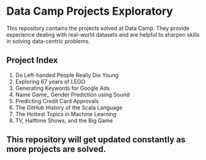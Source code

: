 # Data Camp Projects Exploratory 

This repository contains the projects solved at Data Camp. They provide experience dealing with real-world datasets and are helpful to sharpen skills in solving data-centric problems. 


## Project Index
1. Do Left-handed People Really Die Young
2. Exploring 67 years of LEGO
3. Generating Keywords for Google Ads
4. Name Game_ Gender Prediction using Sound
5. Predicting Credit Card Approvals
6. The GitHub History of the Scala Language
7. The Hottest Topics in Machine Learning
8. TV, Halftime Shows, and the Big Game

## This repository will get updated constantly as more projects are solved.
